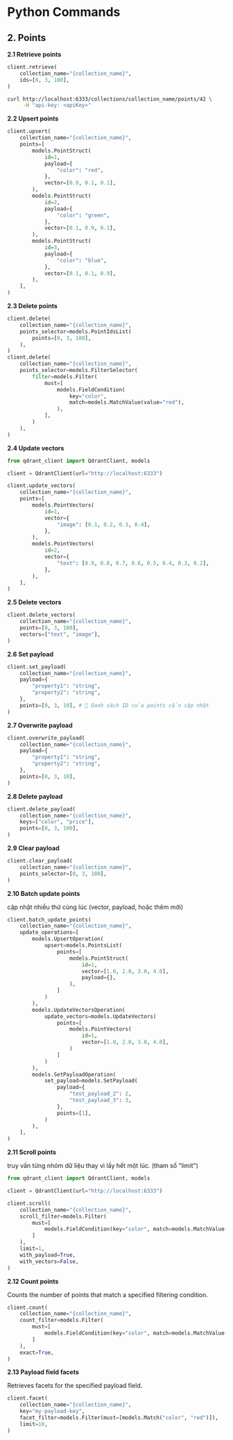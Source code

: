 # Python Commands

## 2. Points

**2.1 Retrieve points**
```python
client.retrieve(
    collection_name="{collection_name}",
    ids=[0, 3, 100],
)
```

```bash
curl http://localhost:6333/collections/collection_name/points/42 \
     -H "api-key: <apiKey>"
```

**2.2 Upsert points**
```python
client.upsert(
    collection_name="{collection_name}",
    points=[
        models.PointStruct(
            id=1,
            payload={
                "color": "red",
            },
            vector=[0.9, 0.1, 0.1],
        ),
        models.PointStruct(
            id=2,
            payload={
                "color": "green",
            },
            vector=[0.1, 0.9, 0.1],
        ),
        models.PointStruct(
            id=3,
            payload={
                "color": "blue",
            },
            vector=[0.1, 0.1, 0.9],
        ),
    ],
)
```

**2.3 Delete points**
```python
client.delete(
    collection_name="{collection_name}",
    points_selector=models.PointIdsList(
        points=[0, 3, 100],
    ),
)
client.delete(
    collection_name="{collection_name}",
    points_selector=models.FilterSelector(
        filter=models.Filter(
            must=[
                models.FieldCondition(
                    key="color",
                    match=models.MatchValue(value="red"),
                ),
            ],
        )
    ),
)
```

**2.4 Update vectors**
```python
from qdrant_client import QdrantClient, models

client = QdrantClient(url="http://localhost:6333")

client.update_vectors(
    collection_name="{collection_name}",
    points=[
        models.PointVectors(
            id=1,
            vector={
                "image": [0.1, 0.2, 0.3, 0.4],
            },
        ),
        models.PointVectors(
            id=2,
            vector={
                "text": [0.9, 0.8, 0.7, 0.6, 0.5, 0.4, 0.3, 0.2],
            },
        ),
    ],
)
```

**2.5 Delete vectors**
```python
client.delete_vectors(
    collection_name="{collection_name}",
    points=[0, 3, 100],
    vectors=["text", "image"],
)
```

**2.6 Set payload**
```python
client.set_payload(
    collection_name="{collection_name}",
    payload={
        "property1": "string",
        "property2": "string",
    },
    points=[0, 3, 10], # 🔹 Danh sách ID của points cần cập nhật
)
```

**2.7 Overwrite payload**
```python
client.overwrite_payload(
    collection_name="{collection_name}",
    payload={
        "property1": "string",
        "property2": "string",
    },
    points=[0, 3, 10],
)
```
**2.8 Delete payload**
```python
client.delete_payload(
    collection_name="{collection_name}",
    keys=["color", "price"],
    points=[0, 3, 100],
)
```

**2.9 Clear payload**
```python 
client.clear_payload(
    collection_name="{collection_name}",
    points_selector=[0, 3, 100],
)
```
**2.10 Batch update points**

cập nhật nhiều thứ cùng lúc (vector, payload, hoặc thêm mới)

```python
client.batch_update_points(
    collection_name="{collection_name}",
    update_operations=[
        models.UpsertOperation(
            upsert=models.PointsList(
                points=[
                    models.PointStruct(
                        id=1,
                        vector=[1.0, 2.0, 3.0, 4.0],
                        payload={},
                    ),
                ]
            )
        ),
        models.UpdateVectorsOperation(
            update_vectors=models.UpdateVectors(
                points=[
                    models.PointVectors(
                        id=1,
                        vector=[1.0, 2.0, 3.0, 4.0],
                    )
                ]
            )
        ),
        models.SetPayloadOperation(
            set_payload=models.SetPayload(
                payload={
                    "test_payload_2": 2,
                    "test_payload_3": 3,
                },
                points=[1],
            )
        ),
    ],
)
```

**2.11 Scroll points**

truy vấn từng nhóm dữ liệu thay vì lấy hết một lúc. (tham số "limit")

```python
from qdrant_client import QdrantClient, models

client = QdrantClient(url="http://localhost:6333")

client.scroll(
    collection_name="{collection_name}",
    scroll_filter=models.Filter(
        must=[
            models.FieldCondition(key="color", match=models.MatchValue(value="red")),
        ]
    ),
    limit=1,
    with_payload=True,
    with_vectors=False,
)
```

**2.12 Count points**

Counts the number of points that match a specified filtering condition.

```python
client.count(
    collection_name="{collection_name}",
    count_filter=models.Filter(
        must=[
            models.FieldCondition(key="color", match=models.MatchValue(value="red")),
        ]
    ),
    exact=True,
)
```

**2.13 Payload field facets**

Retrieves facets for the specified payload field.

```python
client.facet(
    collection_name="{collection_name}",
    key="my-payload-key",
    facet_filter=models.Filter(must=[models.Match("color", "red")]),
    limit=10,
)
```